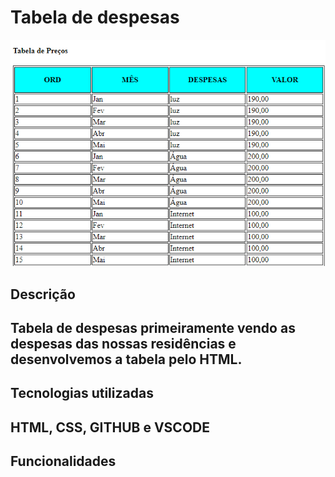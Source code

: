# Tabela de despesas
![tela do sistena](Tabela-despesa.png)
## Descrição
<h2>Tabela de despesas primeiramente vendo as despesas das nossas residências e desenvolvemos a tabela pelo HTML.<h2>

## Tecnologias utilizadas
<h2>HTML, CSS, GITHUB e VSCODE<h2>

## Funcionalidades
